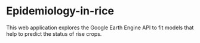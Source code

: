 # Epidemiology-in-rice
This web application explores the Google Earth Engine API to fit models that help to predict the status of rise crops.
